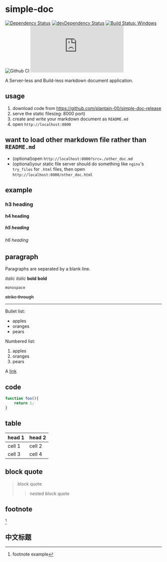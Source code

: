 # simple-doc

[![Dependency Status](https://david-dm.org/plantain-00/simple-doc.svg)](https://david-dm.org/plantain-00/simple-doc)
[![devDependency Status](https://david-dm.org/plantain-00/simple-doc/dev-status.svg)](https://david-dm.org/plantain-00/simple-doc#info=devDependencies)
[![Build Status: Windows](https://ci.appveyor.com/api/projects/status/github/plantain-00/simple-doc?branch=master&svg=true)](https://ci.appveyor.com/project/plantain-00/simple-doc/branch/master)
![Github CI](https://github.com/plantain-00/simple-doc/workflows/Github%20CI/badge.svg)
[![type-coverage](https://img.shields.io/badge/dynamic/json.svg?label=type-coverage&prefix=%E2%89%A5&suffix=%&query=$.typeCoverage.atLeast&uri=https%3A%2F%2Fraw.githubusercontent.com%2Fplantain-00%2Fsimple-doc%2Fmaster%2Fpackage.json)](https://github.com/plantain-00/simple-doc)

A Server-less and Build-less markdown document application.

## usage

1. download code from <https://github.com/plantain-00/simple-doc-release>
1. serve the static files(eg: 8000 port)
1. create and write your markdown document as `README.md`
1. open `http://localhost:8000`

## want to load other markdown file rather than `README.md`

+ (optional)open `http://localhost:8000?src=./other_doc.md`
+ (optional)your static file server should do something like `nginx`'s `try_files` for `.html` files, then open `http://localhost:8000/other_doc.html`

## example

### h3 heading

#### h4 heading

##### h5 heading

###### h6 heading

## paragraph

Paragraphs are separated by a blank line.

_italic_ *italic* __bold__ **bold**

`monospace`

~~strike through~~

---

Bullet list:

+ apples
+ oranges
+ pears

Numbered list:

1. apples
1. oranges
1. pears

A [link](http://example.com)

## code

```js
function foo(){
    return 1;
}
```

## table

head 1 | head 2
--- | ---
cell 1 | cell 2
cell 3 | cell 4

## block quote

> block quote
>> nested block quote

## footnote

[^footnote]

[^footnote]: footnote example

## 中文标题
